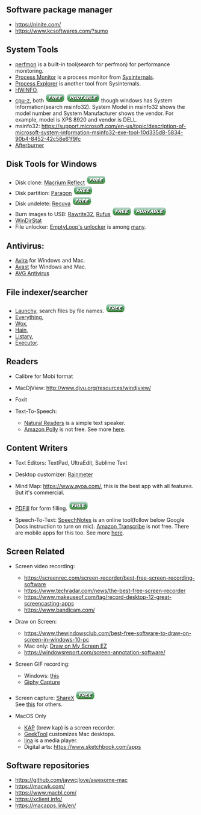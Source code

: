 
## Software package manager
- https://ninite.com/
- https://www.kcsoftwares.com/?sumo

## System Tools
- [perfmon](https://www.c-sharpcorner.com/article/how-to-use-perfmon-to-monitor-performance/)
  is a built-in tool(search for perfmon) for performance monitoring.
- [Process Monitor](https://docs.microsoft.com/en-us/sysinternals/downloads/procmon)
  is a process monitor from [Sysinternals](https://docs.microsoft.com/en-us/sysinternals/).
- [Process Explorer](https://docs.microsoft.com/en-us/sysinternals/downloads/process-explorer)
  is another tool from Sysinternals.
- [HWiNFO](https://www.hwinfo.com/download/),
- [cpu-z](https://www.cpuid.com/softwares/cpu-z.html), both 
  ![free](free.png) ![portable](portable.png)
  though windows has System Information(search msinfo32).
  System Model in msinfo32 shows the model number and System Manufacturer
  shows the vendor. For example, model is XPS 8920 and vendor is DELL.
- msinfo32: https://support.microsoft.com/en-us/topic/description-of-microsoft-system-information-msinfo32-exe-tool-10d335d8-5834-90b4-8452-42c58e61f9fc
- [Afterburner](https://www.msi.com/Landing/afterburner/graphics-cards)

## Disk Tools for Windows
- Disk clone: [Macrium Reflect](https://www.macrium.com/reflectfree)
  ![free](free.png)
- Disk partition: [Paragon](https://www.paragon-software.com/free/pm-express/#)
  ![free](free.png)
- Disk undelete: [Recuva](https://www.ccleaner.com/recuva)
  ![free](free.png)
- Burn images to USB: 
  [Rawrite32](https://www.netbsd.org/~martin/rawrite32/),
  [Rufus](https://rufus.ie/)
  ![free](free.png) ![portable](portable.png)
- [WinDirStat](https://windirstat.net/)
- File unlocker: [EmptyLoop's unlocker](http://www.emptyloop.com/unlocker/) 
  is among [many](https://www.raymond.cc/blog/lockhunter-is-unlocker-alternative-that-works-on-windows-x64/).

## Antivirus:
- [Avira](https://www.avira.com) for Windows and Mac.
- [Avast](https://www.avast.com) for Windows and Mac.
- [AVG Antivirus](https://www.avg.com/en-us/free-antivirus-download)


## File indexer/searcher
- [Launchy](https://www.launchy.net/), search files by file names. ![free](free.png)
- [Everything](https://www.voidtools.com/),
- [Wox](https://github.com/Wox-launcher/Wox),
- [Hain](https://github.com/hainproject/hain),
- [Listary](https://www.listary.com/),
- [Executor](http://executor.dk/).

## Readers
- Calibre for Mobi format
- MacDjView: http://www.djvu.org/resources/windjview/
- Foxit

- Text-To-Speech: 
    - [Natural Readers](https://www.naturalreaders.com/online/) is a simple text speaker.
    - [Amazon Polly](https://aws.amazon.com/polly/) is not free. See more 
      [here](https://listoffreeware.com/list-of-best-free-text-to-speech-software/).


## Content Writers
- Text Editors: TextPad, UltraEdit, Sublime Text

- Desktop customizer: [Rainmeter](https://www.rainmeter.net/)

- Mind Map: https://www.ayoa.com/, this is the best app with all features. But it's commercial.

- [PDFill](http://www.pdfill.com/) for form filling. ![free](free.png)

- Speech-To-Text:
  [SpeechNotes](https://speechnotes.co/) is an online tool(follow below Google 
  Docs instruction to turn on mic).
  [Amazon Transcribe](https://aws.amazon.com/transcribe/) is not free. There are mobile
  apps for this too. See more [here](https://zapier.com/blog/best-text-dictation-software/).

## Screen Related
- Screen video recording:   
    - https://screenrec.com/screen-recorder/best-free-screen-recording-software
    - https://www.techradar.com/news/the-best-free-screen-recorder
    - https://www.makeuseof.com/tag/record-desktop-12-great-screencasting-apps
    - https://www.bandicam.com/
  
- Draw on Screen:
    - https://www.thewindowsclub.com/best-free-software-to-draw-on-screen-in-windows-10-pc
    - Mac only: [Draw on My Screen EZ](https://apps.apple.com/us/app/draw-on-my-screen-ez)
    - https://windowsreport.com/screen-annotation-software/

- Screen GIF recording:   
    - Windows: [this](https://www.acethinker.com/desktop-recorder/gif-screen-recorder.html)
    - [Giphy Capture](https://itunes.apple.com/us/app/giphy-capture.-the-gif-maker/id668208984?mt=12)


- Screen capture: 
  [ShareX](https://getsharex.com/) ![free](free.png)  
  See [this](https://screenrec.com/screenshot-tool/best-free-screenshot-software/)
  for others.

- MacOS Only
    - [KAP](https://getkap.co/) (brew kap) is a screen recorder.
    - [GeekTool](https://www.tynsoe.org/geektool/) customizes Mac desktops.
    - [Iina](https://iina.io/) is a media player.
    - Digital arts: https://www.sketchbook.com/apps 

## Software repositories
- https://github.com/jaywcjlove/awesome-mac
- https://macwk.com/
- https://www.macbl.com/
- https://xclient.info/
- https://macapps.link/en/

